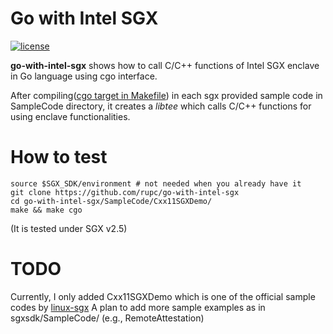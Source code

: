 # Go with Intel SGX 
[![license](https://img.shields.io/github/license/mashape/apistatus.svg?style=flat-square)]()

**go-with-intel-sgx** shows how to call C/C++ functions of Intel SGX enclave in Go language using cgo interface.

After compiling([cgo target in Makefile](https://github.com/rupc/go-with-intel-sgx/blob/master/Makefile#L214)) in each sgx provided sample code in SampleCode directory, it creates a *libtee* which calls C/C++ functions for using enclave functionalities.

# How to test
```
source $SGX_SDK/environment # not needed when you already have it
git clone https://github.com/rupc/go-with-intel-sgx
cd go-with-intel-sgx/SampleCode/Cxx11SGXDemo/
make && make cgo
```
(It is tested under SGX v2.5)

# TODO
Currently, I only added Cxx11SGXDemo which is one of the official sample codes by [linux-sgx](https://github.com/intel/linux-sgx/tree/sgx_2.5/SampleCode/Cxx11SGXDemo)
A plan to add more sample examples as in sgxsdk/SampleCode/ (e.g., RemoteAttestation)
